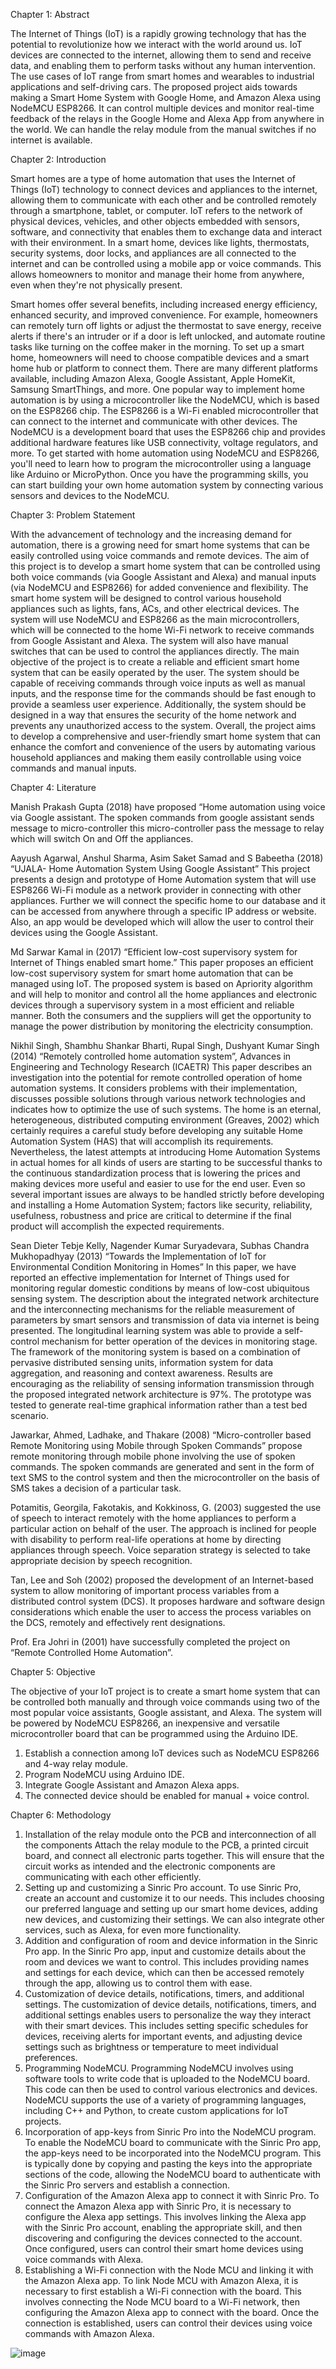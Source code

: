 Chapter 1: Abstract 


The Internet of Things (IoT) is a rapidly growing technology that has the potential to revolutionize how we interact with the world around us. IoT devices are connected to the internet, allowing them to send and receive data, and enabling them to perform tasks without any human intervention. The use cases of IoT range from smart homes and wearables to industrial applications and self-driving cars. The proposed project aids towards making a Smart Home System with Google Home, and Amazon Alexa using NodeMCU ESP8266. It can control multiple devices and monitor real-time feedback of the relays in the Google Home and Alexa App from anywhere in the world. We can handle the relay module from the manual switches if no internet is available.



Chapter 2: Introduction


Smart homes are a type of home automation that uses the Internet of Things (IoT) technology to connect devices and appliances to the internet, allowing them to communicate with each other and be controlled remotely through a smartphone, tablet, or computer. IoT refers to the network of physical devices, vehicles, and other objects embedded with sensors, software, and connectivity that enables them to exchange data and interact with their environment.
In a smart home, devices like lights, thermostats, security systems, door locks, and appliances are all connected to the internet and can be controlled using a mobile app or voice commands. This allows homeowners to monitor and manage their home from anywhere, even when they're not physically present.
 
Smart homes offer several benefits, including increased energy efficiency, enhanced security, and improved convenience. For example, homeowners can remotely turn off lights or adjust the thermostat to save energy, receive alerts if there's an intruder or if a door is left unlocked, and automate routine tasks like turning on the coffee maker in the morning. To set up a smart home, homeowners will need to choose compatible devices and a smart home hub or platform to connect them. There are many different platforms available, including Amazon Alexa, Google Assistant, Apple HomeKit, Samsung SmartThings, and more.
One popular way to implement home automation is by using a microcontroller like the NodeMCU, which is based on the ESP8266 chip. The ESP8266 is a Wi-Fi enabled microcontroller that can connect to the internet and communicate with other devices. The NodeMCU is a development board that uses the ESP8266 chip and provides additional hardware features like USB connectivity, voltage regulators, and more. To get started with home automation using NodeMCU and ESP8266, you'll need to learn how to program the microcontroller using a language like Arduino or MicroPython. Once you have the programming skills, you can start building your own home automation system by connecting various sensors and devices to the NodeMCU.


Chapter 3: Problem Statement


With the advancement of technology and the increasing demand for automation, there is a growing need for smart home systems that can be easily controlled using voice commands and remote devices. The aim of this project is to develop a smart home system that can be controlled using both voice commands (via Google Assistant and Alexa) and manual inputs (via NodeMCU and ESP8266) for added convenience and flexibility.
The smart home system will be designed to control various household appliances such as lights, fans, ACs, and other electrical devices. The system will use NodeMCU and ESP8266 as the main microcontrollers, which will be connected to the home Wi-Fi network to receive commands from Google Assistant and Alexa. The system will also have manual switches that can be used to control the appliances directly.
The main objective of the project is to create a reliable and efficient smart home system that can be easily operated by the user. The system should be capable of receiving commands through voice inputs as well as manual inputs, and the response time for the commands should be fast enough to provide a seamless user experience. Additionally, the system should be designed in a way that ensures the security of the home network and prevents any unauthorized access to the system.
Overall, the project aims to develop a comprehensive and user-friendly smart home system that can enhance the comfort and convenience of the users by automating various household appliances and making them easily controllable using voice commands and manual inputs.



Chapter 4: Literature 


Manish Prakash Gupta (2018) have proposed “Home automation using voice via Google assistant. The spoken commands from google assistant sends message to micro-controller this micro-controller pass the message to relay which will switch On and Off the appliances. 

Aayush Agarwal, Anshul Sharma, Asim Saket Samad and S Babeetha (2018) “UJALA- Home Automation System Using Google Assistant” This project presents a design and prototype of Home Automation system that will use ESP8266 Wi-Fi module as a network provider in connecting with other appliances. Further we will connect the specific home to our database and it can be accessed from anywhere through a specific IP address or website. Also, an app would be developed which will allow the user to control their devices using the Google Assistant. 

Md Sarwar Kamal in (2017) “Efficient low-cost supervisory system for Internet of Things enabled smart home.” This paper proposes an efficient low-cost supervisory system for smart home automation that can be managed using IoT. The proposed system is based on Apriority algorithm and will help to monitor and control all the home appliances and electronic devices through a supervisory system in a most efficient and reliable manner. Both the consumers and the suppliers will get the opportunity to manage the power distribution by monitoring the electricity consumption. 

Nikhil Singh, Shambhu Shankar Bharti, Rupal Singh, Dushyant Kumar Singh (2014) “Remotely controlled home automation system”, Advances in Engineering and Technology Research (ICAETR) This paper describes an investigation into the potential for remote controlled operation of home automation systems. It considers problems with their implementation, discusses possible solutions through various network technologies and indicates how to optimize the use of such systems. The home is an eternal, heterogeneous, distributed computing environment (Greaves, 2002) which certainly requires a careful study before developing any suitable Home Automation System (HAS) that will accomplish its requirements. Nevertheless, the latest attempts at introducing Home Automation Systems in actual homes for all kinds of users are starting to be successful thanks to the continuous standardization process that is lowering the prices and making devices more useful and easier to use for the end user. Even so several important issues are always to be handled strictly before developing and installing a Home Automation System; factors like security, reliability, usefulness, robustness and price are critical to determine if the final product will accomplish the expected requirements.

Sean Dieter Tebje Kelly, Nagender Kumar Suryadevara, Subhas Chandra Mukhopadhyay (2013) “Towards the Implementation of IoT for Environmental Condition Monitoring in Homes” In this paper, we have reported an effective implementation for Internet of Things used for monitoring regular domestic conditions by means of low-cost ubiquitous sensing system. The description about the integrated network architecture and the interconnecting mechanisms for the reliable measurement of parameters by smart sensors and transmission of data via internet is being presented. The longitudinal learning system was able to provide a self-control mechanism for better operation of the devices in monitoring stage. The framework of the monitoring system is based on a combination of pervasive distributed sensing units, information system for data aggregation, and reasoning and context awareness. Results are encouraging as the reliability of sensing information transmission through the proposed integrated network architecture is 97%. The prototype was tested to generate real-time graphical information rather than a test bed scenario. 

Jawarkar, Ahmed, Ladhake, and Thakare (2008) “Micro-controller based Remote Monitoring using Mobile through Spoken Commands” propose remote monitoring through mobile phone involving the use of spoken commands. The spoken commands are generated and sent in the form of text SMS to the control system and then the microcontroller on the basis of SMS takes a decision of a particular task. 

Potamitis, Georgila, Fakotakis, and Kokkinoss, G. (2003) suggested the use of speech to interact remotely with the home appliances to perform a particular action on behalf of the user. The approach is inclined for people with disability to perform real-life operations at home by directing appliances through speech. Voice separation strategy is selected to take appropriate decision by speech recognition. 

Tan, Lee and Soh (2002) proposed the development of an Internet-based system to allow monitoring of important process variables from a distributed control system (DCS). It proposes hardware and software design considerations which enable the user to access the process variables on the DCS, remotely and effectively rent designations. 

Prof. Era Johri in (2001) have successfully completed the project on “Remote Controlled Home Automation”.



Chapter 5: Objective 


The objective of your IoT project is to create a smart home system that can be controlled both manually and through voice commands using two of the most popular voice assistants, Google assistant, and Alexa. The system will be powered by NodeMCU ESP8266, an inexpensive and versatile microcontroller board that can be programmed using the Arduino IDE. 

1.	Establish a connection among IoT devices such as NodeMCU ESP8266 and 4-way relay module.
2.	Program NodeMCU using Arduino IDE.
3.	Integrate Google Assistant and Amazon Alexa apps.
4.	The connected device should be enabled for manual + voice control.



Chapter 6: Methodology 


1.	Installation of the relay module onto the PCB and interconnection of all the components
Attach the relay module to the PCB, a printed circuit board, and connect all electronic parts together. This will ensure that the circuit works as intended and the electronic components are communicating with each other efficiently.
2.	Setting up and customizing a Sinric Pro account.
To use Sinric Pro, create an account and customize it to our needs. This includes choosing our preferred language and setting up our smart home devices, adding new devices, and customizing their settings. We can also integrate other services, such as Alexa, for even more functionality.
3.	Addition and configuration of room and device information in the Sinric Pro app.
In the Sinric Pro app, input and customize details about the room and devices we want to control. This includes providing names and settings for each device, which can then be accessed remotely through the app, allowing us to control them with ease.
4.	Customization of device details, notifications, timers, and additional settings.
The customization of device details, notifications, timers, and additional settings enables users to personalize the way they interact with their smart devices. This includes setting specific schedules for devices, receiving alerts for important events, and adjusting device settings such as brightness or temperature to meet individual preferences.
5.	Programming NodeMCU.
Programming NodeMCU involves using software tools to write code that is uploaded to the NodeMCU board. This code can then be used to control various electronics and devices. NodeMCU supports the use of a variety of programming languages, including C++ and Python, to create custom applications for IoT projects.
6.	Incorporation of app-keys from Sinric Pro into the NodeMCU program.
To enable the NodeMCU board to communicate with the Sinric Pro app, the app-keys need to be incorporated into the NodeMCU program. This is typically done by copying and pasting the keys into the appropriate sections of the code, allowing the NodeMCU board to authenticate with the Sinric Pro servers and establish a connection.
7.	Configuration of the Amazon Alexa app to connect it with Sinric Pro.
To connect the Amazon Alexa app with Sinric Pro, it is necessary to configure the Alexa app settings. This involves linking the Alexa app with the Sinric Pro account, enabling the appropriate skill, and then discovering and configuring the devices connected to the account. Once configured, users can control their smart home devices using voice commands with Alexa.
8.	Establishing a Wi-Fi connection with the Node MCU and linking it with the Amazon Alexa app.
To link Node MCU with Amazon Alexa, it is necessary to first establish a Wi-Fi connection with the board. This involves connecting the Node MCU board to a Wi-Fi network, then configuring the Amazon Alexa app to connect with the board. Once the connection is established, users can control their devices using voice commands with Amazon Alexa.

 
 ![image](https://github.com/AnmolYadav1/SmartHomeAutomation/assets/89251630/4f59224f-477f-4cc5-a546-29fcbd1f5201)

 

